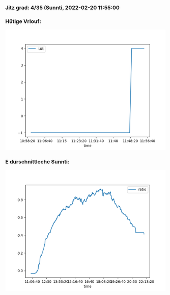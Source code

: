 ### Jitz grad: 4/35 (Sunnti, 2022-02-20 11:55:00

### Hütige Vrlouf:
![Graph](Today.png)

### E durschnittleche Sunnti:
![Graph](Sunnti.png)